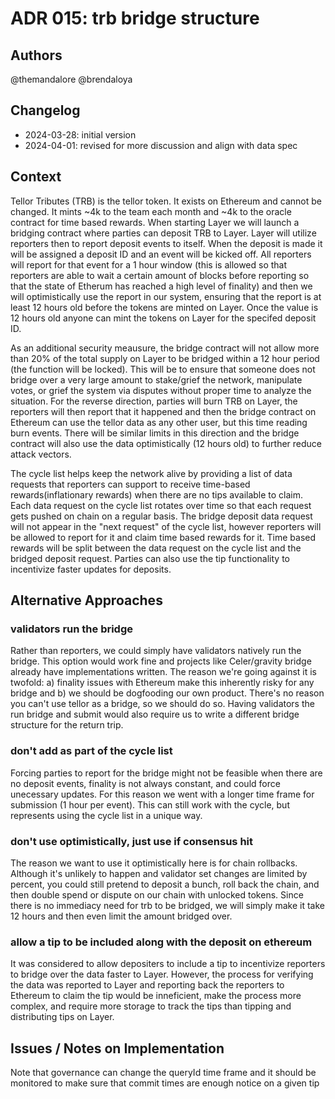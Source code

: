 # ADR 015: trb bridge structure
## Authors

@themandalore @brendaloya

## Changelog

- 2024-03-28: initial version
- 2024-04-01: revised for more discussion and align with data spec

## Context

Tellor Tributes (TRB) is the tellor token.  It exists on Ethereum and cannot be changed.  It mints ~4k to the team each month and ~4k to the oracle contract for time based rewards.  When starting Layer we will launch a bridging contract where parties can deposit TRB to Layer.  Layer will utilize reporters then to report deposit events to itself.  When the deposit is made it will be assigned a deposit ID and an event will be kicked off. All reporters will report for that event for a 1 hour window (this is allowed so that reporters are able to wait a certain amount of blocks before reporting so that the state of Etherum has reached a high level of finality) and then we will optimistically use the report in our system, ensuring that the report is at least 12 hours old before the tokens are minted on Layer. Once the value is 12 hours old anyone can mint the tokens on Layer for the specifed deposit ID.  

As an additional security meausure, the bridge contract will not allow more than 20% of the total supply on Layer to be bridged within a 12 hour period (the function will be locked).  This will be to ensure that someone does not bridge over a very large amount to stake/grief the network, manipulate votes, or grief the system via disputes without proper time to analyze the situation.  For the reverse direction, parties will burn TRB on Layer, the reporters will then report that it happened and then the bridge contract on Ethereum can use the tellor data as any other user, but this time reading burn events.  There will be similar limits in this direction and the bridge contract will also use the data optimistically (12 hours old) to further reduce attack vectors.  

The cycle list helps keep the network alive by providing a list of data requests that reporters can support to receive time-based rewards(inflationary rewards) when there are no tips available to claim. Each data request on the cycle list rotates over time so that each request gets pushed on chain on a regular basis. The bridge deposit data request will not appear in the "next request" of the cycle list, however reporters will be allowed to report for it and claim time based rewards for it. Time based rewards will be split between the data request on the cycle list and the bridged deposit request.  Parties can also use the tip functionality to incentivize faster updates for deposits. 

## Alternative Approaches

### validators run the bridge

Rather than reporters, we could simply have validators natively run the bridge.  This option would work fine and projects like Celer/gravity bridge already have implementations written.  The reason we're going against it is twofold: a) finality issues with Ethereum make this inherently risky for any bridge and b) we should be dogfooding our own product.  There's no reason you can't use tellor as a bridge, so we should do so.  Having validators the run bridge and submit would also require us to write a different bridge structure for the return trip. 

### don't add as part of the cycle list

Forcing parties to report for the bridge might not be feasible when there are no deposit events, finality is not always constant, and could force unecessary updates. For this reason we went with a longer time frame for submission (1 hour per event).  This can still work with the cycle, but represents using the cycle list in a unique way.  

### don't use optimistically, just use if consensus hit

The reason we want to use it optimistically here is for chain rollbacks.  Although it's unlikely to happen and validator set changes are limited by percent, you could still pretend to deposit a bunch, roll back the chain, and then double spend or dispute on our chain with unlocked tokens.  Since there is no immediacy need for trb to be bridged, we will simply make it take 12 hours and then even limit the amount bridged over. 

### allow a tip to be included along with the deposit on ethereum

It was considered to allow depositers to include a tip to incentivize reporters to bridge over the data faster to Layer. However, the process for verifying the data was reported to Layer and reporting back the reporters to Ethereum to claim the tip would be inneficient, make the process more complex, and require more storage to track the tips than tipping and distributing tips on Layer. 


## Issues / Notes on Implementation

Note that governance can change the queryId time frame and it should be monitored to make sure that commit times are enough notice on a given tip
